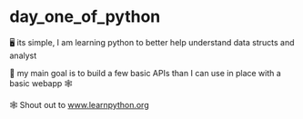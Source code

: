 # day_one_of_python

🖥 its simple, I am learning python to better help understand data structs and analyst

🥅 my main goal is to build a few basic APIs than I can use in place with a basic webapp 🕸

🕸️ Shout out to www.learnpython.org
